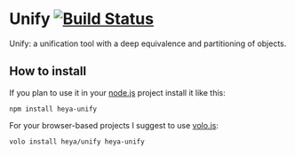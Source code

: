 # Unify [![Build Status](https://travis-ci.org/heya/unify.png?branch=master)](https://travis-ci.org/heya/unify)

Unify: a unification tool with a deep equivalence and partitioning of objects.

## How to install

If you plan to use it in your [node.js](http://nodejs.org) project install it
like this:

```
npm install heya-unify
```

For your browser-based projects I suggest to use [volo.js](http://volojs.org):

```
volo install heya/unify heya-unify
```
